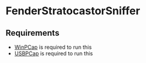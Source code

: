 # FenderStratocastorSniffer

## Requirements

* [WinPCap](https://www.winpcap.org/install/bin/WinPcap_4_1_3.exe) is required to run this
* [USBPCap](https://desowin.org/usbpcap/thankyou.html?file=1.2.0.4/USBPcapSetup-1.2.0.4.exe) is required to run this

